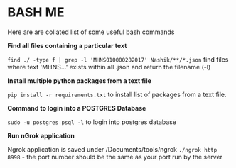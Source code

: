 # BASH ME

Here are are collated list of some useful bash commands


**Find all files containing a particular text**

`find ./ -type f | grep -l 'MHNS010000282017' Nashik/**/*.json`
find files where text 'MHNS...' exists within all .json and return the filename (-l)


**Install multiple python packages from a text file**

`pip install -r requirements.txt` to install list of packages from a text file.


**Command to login into a POSTGRES Database** 

`sudo -u postgres psql -l` to login into postgres database

**Run nGrok application**

Ngrok application is saved under /Documents/tools/ngrok
`./ngrok http 8998` - the port number should be the same as your port run by the server 